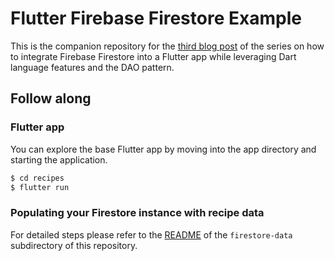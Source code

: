 # Flutter Firebase Firestore Example

This is the companion repository for the [third blog post](https://www.expressflow.com/blog/posts/flutter-firebase-firestore-example-part3) of the series on how to integrate Firebase Firestore into a Flutter app while leveraging Dart language features and the DAO pattern.

## Follow along

### Flutter app

You can explore the base Flutter app by moving into the app directory and starting the application.

```bash
$ cd recipes
$ flutter run
```

### Populating your Firestore instance with recipe data

For detailed steps please refer to the [README](https://github.com/expressflow/flutter-firestore-dao/blob/02-firestore-model/firestore-data/README.md) of the `firestore-data` subdirectory of this repository.
